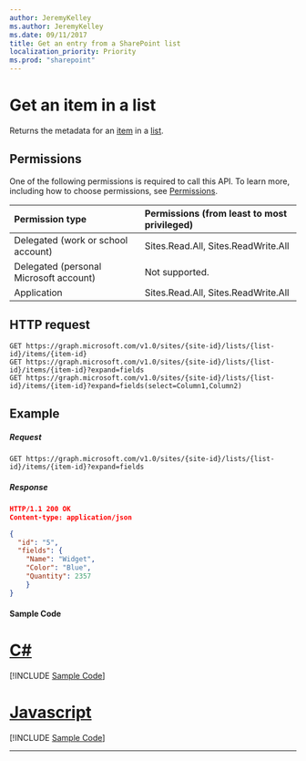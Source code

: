 ```yaml
---
author: JeremyKelley
ms.author: JeremyKelley
ms.date: 09/11/2017
title: Get an entry from a SharePoint list
localization_priority: Priority
ms.prod: "sharepoint"
---
```

# Get an item in a list

Returns the metadata for an [item][] in a [list][].

[list]: ../resources/list.md
[item]: ../resources/listitem.md

## Permissions

One of the following permissions is required to call this API. To learn more, including how to choose permissions, see [Permissions](/graph/permissions-reference).

|Permission type      | Permissions (from least to most privileged)              |
|:--------------------|:---------------------------------------------------------|
|Delegated (work or school account) | Sites.Read.All, Sites.ReadWrite.All    |
|Delegated (personal Microsoft account) | Not supported.    |
|Application | Sites.Read.All, Sites.ReadWrite.All |

## HTTP request

```http
GET https://graph.microsoft.com/v1.0/sites/{site-id}/lists/{list-id}/items/{item-id}
GET https://graph.microsoft.com/v1.0/sites/{site-id}/lists/{list-id}/items/{item-id}?expand=fields
GET https://graph.microsoft.com/v1.0/sites/{site-id}/lists/{list-id}/items/{item-id}?expand=fields(select=Column1,Column2)
```

## Example

##### Request

<!-- { "blockType": "request", "name": "get-list-item", "scopes": "sites.read.all" } -->

```http
GET https://graph.microsoft.com/v1.0/sites/{site-id}/lists/{list-id}/items/{item-id}?expand=fields
```

##### Response

<!-- { "blockType": "response", "@odata.type": "microsoft.graph.listItem", "truncated": true } -->

```json
HTTP/1.1 200 OK
Content-type: application/json

{
  "id": "5",
  "fields": {
    "Name": "Widget",
    "Color": "Blue",
    "Quantity": 2357
    }
}
```
#### Sample Code
# [C#](#tab/CS)
[!INCLUDE [Sample Code]( ../includes/get-list-item-C#-snippets.md)]

# [Javascript](#tab/Javascript)
[!INCLUDE [Sample Code]( ../includes/get-list-item-Javascript-snippets.md)]

---


<!-- {
  "type": "#page.annotation",
  "description": "",
  "keywords": "",
  "section": "documentation",
  "tocPath": "ListItem/Get metadata"
} -->
